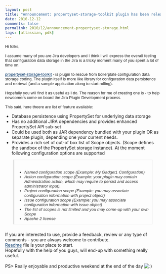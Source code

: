 ```yaml
---
layout: post
title: "Announcement: propertyset-storage-toolkit plugin has been released"
date: 2010-12-12
comments: false
permalink: 2010/12/announcement-propertyset-storage.html
tags: [atlassian, pdk]
---
```


<span class="Apple-style-span" style="color: #222222; font-family: Verdana, Arial, Helvetica, sans-serif; font-size: 13px;">Hi folks,<br style="margin-bottom: 0px; margin-left: 0px; margin-right: 0px; margin-top: 0px; padding-bottom: 0px; padding-left: 0px; padding-right: 0px; padding-top: 0px;" /><br style="margin-bottom: 0px; margin-left: 0px; margin-right: 0px; margin-top: 0px; padding-bottom: 0px; padding-left: 0px; padding-right: 0px; padding-top: 0px;" />I assume many of you are Jira developers and I think I will express the overall feeling that configuration data storage in the Jira is a tricky moment many of you spent a lot of time on.<br style="margin-bottom: 0px; margin-left: 0px; margin-right: 0px; margin-top: 0px; padding-bottom: 0px; padding-left: 0px; padding-right: 0px; padding-top: 0px;" /><br style="margin-bottom: 0px; margin-left: 0px; margin-right: 0px; margin-top: 0px; padding-bottom: 0px; padding-left: 0px; padding-right: 0px; padding-top: 0px;" /><a class="jive-link-external" href="https://github.com/leonardinius/propertyset-storage-toolkit" style="color: #003366; margin-bottom: 0px; margin-left: 0px; margin-right: 0px; margin-top: 0px; padding-bottom: 0px; padding-left: 0px; padding-right: 0px; padding-top: 0px;">propertyset-storage-toolkit</a>&nbsp;- is plugin to rescue from boilerplate configuration data storage coding. The plugin itself is more like library for configuration data persistence and retrieval (and a sample application along to start rolling).<br style="margin-bottom: 0px; margin-left: 0px; margin-right: 0px; margin-top: 0px; padding-bottom: 0px; padding-left: 0px; padding-right: 0px; padding-top: 0px;" /><br style="margin-bottom: 0px; margin-left: 0px; margin-right: 0px; margin-top: 0px; padding-bottom: 0px; padding-left: 0px; padding-right: 0px; padding-top: 0px;" />Hopefully you will find it as useful as I do. The reason for me of creating one is - to help newcomers come on board the Jira Plugin Development process.<br style="margin-bottom: 0px; margin-left: 0px; margin-right: 0px; margin-top: 0px; padding-bottom: 0px; padding-left: 0px; padding-right: 0px; padding-top: 0px;" /><br style="margin-bottom: 0px; margin-left: 0px; margin-right: 0px; margin-top: 0px; padding-bottom: 0px; padding-left: 0px; padding-right: 0px; padding-top: 0px;" />This said, here theere are list of feature available:</span>
<ul class="jive-dash" style="margin-bottom: 0px; margin-left: 1.5em; margin-right: 0px; margin-top: 0.5em; padding-bottom: 0px; padding-left: 0px; padding-right: 0px; padding-top: 0px;"><li style="margin-bottom: 0px; margin-left: 0px; margin-right: 0px; margin-top: 0px; padding-bottom: 0px; padding-left: 0px; padding-right: 0px; padding-top: 0px;">Database persistence using PropertySet for underlying data storage</li><li style="margin-bottom: 0px; margin-left: 0px; margin-right: 0px; margin-top: 0px; padding-bottom: 0px; padding-left: 0px; padding-right: 0px; padding-top: 0px;">Has no additional JIRA dependencies and provides enhanced PropertySet API sub-set</li><li style="margin-bottom: 0px; margin-left: 0px; margin-right: 0px; margin-top: 0px; padding-bottom: 0px; padding-left: 0px; padding-right: 0px; padding-top: 0px;">Could be used both as JAR dependency bundled with your plugin OR as separate plugin, depending one your current needs.</li><li style="margin-bottom: 0px; margin-left: 0px; margin-right: 0px; margin-top: 0px; padding-bottom: 0px; padding-left: 0px; padding-right: 0px; padding-top: 0px;">Provides a rich set of out-of box list of Scope objects. (Scope defines the sandbox of the PropertySet storage instance). At the moment following configuration options are supported</li></ul><div class="jive-quote" style="background-attachment: initial; background-clip: initial; background-color: initial; background-image: url(http://forums.atlassian.com/images/quote-background-1.gif); background-origin: initial; background-position: initial initial; background-repeat: initial initial; border-bottom-color: rgb(238, 238, 238); border-bottom-style: solid; border-bottom-width: 1px; border-left-color: rgb(204, 204, 204); border-left-style: solid; border-left-width: 2px; border-right-color: rgb(238, 238, 238); border-right-style: solid; border-right-width: 1px; border-top-color: rgb(238, 238, 238); border-top-style: solid; border-top-width: 1px; color: #333333; font-family: Verdana, Arial, Helvetica, sans-serif; font-size: 10pt; font-style: italic; margin-bottom: 0.5em; margin-left: 2em; margin-right: 2em; margin-top: 1em; overflow-x: auto; overflow-y: auto; padding-bottom: 10px; padding-left: 1em; padding-right: 10px; padding-top: 10px;"><br style="margin-bottom: 0px; margin-left: 0px; margin-right: 0px; margin-top: 0px; padding-bottom: 0px; padding-left: 0px; padding-right: 0px; padding-top: 0px;" /><ul class="jive-dash" style="margin-bottom: 0px; margin-left: 1.5em; margin-right: 0px; margin-top: 0.5em; padding-bottom: 0px; padding-left: 0px; padding-right: 0px; padding-top: 0px;"><li style="margin-bottom: 0px; margin-left: 0px; margin-right: 0px; margin-top: 0px; padding-bottom: 0px; padding-left: 0px; padding-right: 0px; padding-top: 0px;">Named configuration scope (Example: My Gadget1 Configuration)</li><li style="margin-bottom: 0px; margin-left: 0px; margin-right: 0px; margin-top: 0px; padding-bottom: 0px; padding-left: 0px; padding-right: 0px; padding-top: 0px;">Action configuration scope (Example: your plugin may contain Administration action, which may require to persist and access administrator input).</li><li style="margin-bottom: 0px; margin-left: 0px; margin-right: 0px; margin-top: 0px; padding-bottom: 0px; padding-left: 0px; padding-right: 0px; padding-top: 0px;">Project configuration scope (Example: you may associate configuration information with project object)</li><li style="margin-bottom: 0px; margin-left: 0px; margin-right: 0px; margin-top: 0px; padding-bottom: 0px; padding-left: 0px; padding-right: 0px; padding-top: 0px;">Issue configuration scope (Example: you may associate configuration information with issue object)</li><li style="margin-bottom: 0px; margin-left: 0px; margin-right: 0px; margin-top: 0px; padding-bottom: 0px; padding-left: 0px; padding-right: 0px; padding-top: 0px;">The list of scopes is not limited and you may come-up with your own Scope</li><li style="margin-bottom: 0px; margin-left: 0px; margin-right: 0px; margin-top: 0px; padding-bottom: 0px; padding-left: 0px; padding-right: 0px; padding-top: 0px;">Apache 2 license</li></ul></div><br style="margin-bottom: 0px; margin-left: 0px; margin-right: 0px; margin-top: 0px; padding-bottom: 0px; padding-left: 0px; padding-right: 0px; padding-top: 0px;" />If you are interested to use, provide a feedback, review or any type of comments - you are always welcome to contribute.<br style="margin-bottom: 0px; margin-left: 0px; margin-right: 0px; margin-top: 0px; padding-bottom: 0px; padding-left: 0px; padding-right: 0px; padding-top: 0px;" /><a class="jive-link-external" href="https://github.com/leonardinius/propertyset-storage-toolkit/blob/master/README.md" style="color: #003366; margin-bottom: 0px; margin-left: 0px; margin-right: 0px; margin-top: 0px; padding-bottom: 0px; padding-left: 0px; padding-right: 0px; padding-top: 0px;">Readme</a>&nbsp;file is your place to start.<br style="margin-bottom: 0px; margin-left: 0px; margin-right: 0px; margin-top: 0px; padding-bottom: 0px; padding-left: 0px; padding-right: 0px; padding-top: 0px;" />Hopefully with the help of you guys, will end-up with something really useful.<br style="margin-bottom: 0px; margin-left: 0px; margin-right: 0px; margin-top: 0px; padding-bottom: 0px; padding-left: 0px; padding-right: 0px; padding-top: 0px;" /><br style="margin-bottom: 0px; margin-left: 0px; margin-right: 0px; margin-top: 0px; padding-bottom: 0px; padding-left: 0px; padding-right: 0px; padding-top: 0px;" />PS&gt; Really enjoyable and productive weekend at the end of the day&nbsp;<img alt=":)" border="0" class="jive-emoticon" src="http://forums.atlassian.com/images/emoticons/happy.gif" style="border-bottom-color: transparent; border-bottom-style: none; border-bottom-width: 0px; border-left-color: transparent; border-left-style: none; border-left-width: 0px; border-right-color: transparent; border-right-style: none; border-right-width: 0px; border-top-color: transparent; border-top-style: none; border-top-width: 0px; margin-bottom: 0px; margin-left: 0px; margin-right: 0px; margin-top: 0px; padding-bottom: 0px; padding-left: 0px; padding-right: 0px; padding-top: 0px;" />
